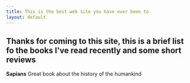 ```yaml
---
title: This is the best web site you have ever been to
layout: default
---
```

## Thanks for coming to this site, this is a brief list fo the books I've read recently and some short reviews

**Sapians**
Great book about the history of the humankind
